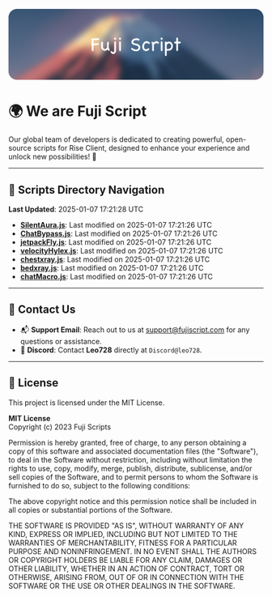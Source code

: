 ![Banner](.github/b.webp)

# 🌍 **We are Fuji Script**

Our global team of developers is dedicated to creating powerful, open-source scripts for Rise Client, designed to enhance your experience and unlock new possibilities! 🌟

---
<!-- SCRIPTS_NAVIGATION_START -->
## 📂 **Scripts Directory Navigation**

**Last Updated**: 2025-01-07 17:21:28 UTC

- **[SilentAura.js](scripts/SilentAura.js)**: Last modified on 2025-01-07 17:21:26 UTC
- **[ChatBypass.js](scripts/ChatBypass.js)**: Last modified on 2025-01-07 17:21:26 UTC
- **[jetpackFly.js](scripts/jetpackFly.js)**: Last modified on 2025-01-07 17:21:26 UTC
- **[velocityHylex.js](scripts/velocityHylex.js)**: Last modified on 2025-01-07 17:21:26 UTC
- **[chestxray.js](scripts/chestxray.js)**: Last modified on 2025-01-07 17:21:26 UTC
- **[bedxray.js](scripts/bedxray.js)**: Last modified on 2025-01-07 17:21:26 UTC
- **[chatMacro.js](scripts/chatMacro.js)**: Last modified on 2025-01-07 17:21:26 UTC

<!-- SCRIPTS_NAVIGATION_END -->

---

## 💬 **Contact Us**  
- 📬 **Support Email**: Reach out to us at [support@fujiscript.com](mailto:support@fujiscript.com) for any questions or assistance.  
- 💬 **Discord**: Contact **Leo728** directly at `Discord@leo728`.

---

## 📜 **License**

This project is licensed under the MIT License.  

**MIT License**  
Copyright (c) 2023 Fuji Scripts  

Permission is hereby granted, free of charge, to any person obtaining a copy of this software and associated documentation files (the "Software"), to deal in the Software without restriction, including without limitation the rights to use, copy, modify, merge, publish, distribute, sublicense, and/or sell copies of the Software, and to permit persons to whom the Software is furnished to do so, subject to the following conditions:  

The above copyright notice and this permission notice shall be included in all copies or substantial portions of the Software.  

THE SOFTWARE IS PROVIDED "AS IS", WITHOUT WARRANTY OF ANY KIND, EXPRESS OR IMPLIED, INCLUDING BUT NOT LIMITED TO THE WARRANTIES OF MERCHANTABILITY, FITNESS FOR A PARTICULAR PURPOSE AND NONINFRINGEMENT. IN NO EVENT SHALL THE AUTHORS OR COPYRIGHT HOLDERS BE LIABLE FOR ANY CLAIM, DAMAGES OR OTHER LIABILITY, WHETHER IN AN ACTION OF CONTRACT, TORT OR OTHERWISE, ARISING FROM, OUT OF OR IN CONNECTION WITH THE SOFTWARE OR THE USE OR OTHER DEALINGS IN THE SOFTWARE.  
